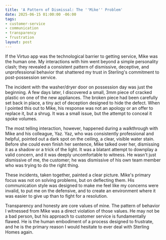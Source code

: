 ```yaml
---
title: 'A Pattern of Dismissal: The ''Mike'' Problem'
date: 2025-06-15 01:00:00 -06:00
tags:
- customer-service
- communication
- transparency
- frustration
layout: post
---
```


If the Virtuo app was the technological barrier to getting service, Mike was the human one. My interactions with him went beyond a simple personality clash; they revealed a consistent pattern of dismissive, deceptive, and unprofessional behavior that shattered my trust in Sterling's commitment to post-possession service.

The incident with the washer/dryer door on possession day was just the beginning. A few days later, I discovered a small, 3mm piece of cracked plastic on one of the new appliances. The broken piece had been carefully set back in place, a tiny act of deception designed to hide the defect. When I pointed this out to Mike, his response was not an apology or an offer to replace it, but a shrug. It was a small issue, but the attempt to conceal it spoke volumes.

The most telling interaction, however, happened during a walkthrough with Mike and his colleague, Yaz. Yaz, who was consistently professional and helpful, pointed out a dark spot on the ceiling, a clear, visible water stain. Before she could even finish her sentence, Mike talked over her, dismissing it as a shadow or a trick of the light. It was a blatant attempt to downplay a valid concern, and it was deeply uncomfortable to witness. He wasn't just dismissive of me, the customer; he was dismissive of his own team member who was trying to do the right thing.

These incidents, taken together, painted a clear picture. Mike's primary focus was not on solving problems, but on deflecting them. His communication style was designed to make me feel like my concerns were invalid, to put me on the defensive, and to create an environment where it was easier to give up than to fight for a resolution.

Transparency and honesty are core values of mine. The pattern of behavior I witnessed from Mike was a direct violation of those values. He may not be a bad person, but his approach to customer service is fundamentally flawed. He is the human embodiment of a process designed to frustrate, and he is the primary reason I would hesitate to ever deal with Sterling Homes again.
